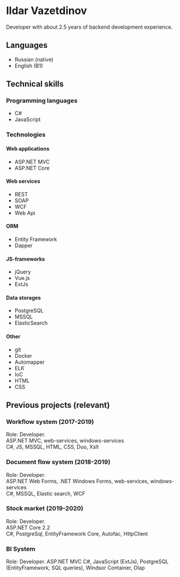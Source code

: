 # Ildar Vazetdinov

Developer with about 2.5 years of backend development experience.

## Languages

* Russian (native)
* English (B1)

## Technical skills

### Programming languages

* C#
* JavaScript

### Technologies

#### Web applications

* ASP.NET MVC
* ASP.NET Core

#### Web services
* REST
* SOAP
* WCF
* Web Api

#### ORM
* Entity Framework
* Dapper

#### JS-frameworks
* jQuery
* Vue.js
* ExtJs

#### Data storages
* PostgreSQL
* MSSQL
* ElasticSearch

#### Other
* git
* Docker
* Automapper
* ELK
* IoC
* HTML
* CSS

## Previous projects (relevant)

### Workflow system (2017-2019)
Role: Developer.  
ASP.NET MVC, web-services, windows-services  
C#, JS, MSSQL, HTML, CSS, Duo, Xslt  

### Document flow system (2018-2019)
Role: Developer.  
ASP.NET Web Forms, .NET Windows Forms, web-services, windows-services  
C#, MSSQL, Elastic search, WCF

### Stock market (2019-2020)
Role: Developer.  
ASP.NET Core 2.2  
C#, PostgreSql, EntityFramework Core, Autofac, HttpClient  

### BI System 
Role: Developer.
ASP.NET MVC
C#, JavaScript (ExtJs), PostgreSQL (EntityFramework, SQL queries), Windsor Container, Olap